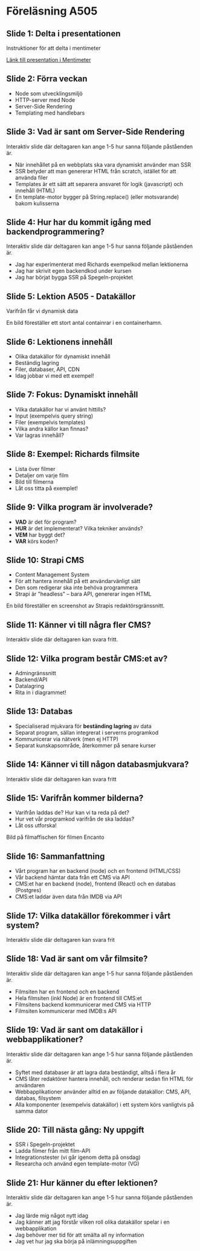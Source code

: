# Föreläsning A505

## Slide 1: Delta i presentationen
Instruktioner för att delta i mentimeter

[Länk till presentation i Mentimeter](https://www.menti.com/al5a5v2ib4f4)

## Slide 2: Förra veckan
* Node som utvecklingsmiljö
* HTTP-server med Node
* Server-Side Rendering
* Templating med handlebars

## Slide 3: Vad är sant om Server-Side Rendering
Interaktiv slide där deltagaren kan ange 1-5 hur sanna följande påståenden är.

* När innehållet på en webbplats ska vara dynamiskt använder man SSR
* SSR betyder att man genererar HTML från scratch, istället för att använda filer
* Templates är ett sätt att separera ansvaret för logik (javascript) och innehåll (HTML)
* En template-motor bygger på String.replace() (eller motsvarande) bakom kulisserna

## Slide 4: Hur har du kommit igång med backendprogrammering?
Interaktiv slide där deltagaren kan ange 1-5 hur sanna följande påståenden är.

* Jag har experimenterat med Richards exempelkod mellan lektionerna
* Jag har skrivit egen backendkod under kursen
* Jag har börjat bygga SSR på Spegeln-projektet

## Slide 5: Lektion A505 - Datakällor
Varifrån får vi dynamisk data

En bild föreställer ett stort antal containrar i en containerhamn.

## Slide 6: Lektionens innehåll
* Olika datakällor för dynamiskt innehåll
* Beständig lagring
* Filer, databaser, API, CDN
* Idag jobbar vi med ett exempel!

## Slide 7: Fokus: Dynamiskt innehåll
* Vilka datakällor har vi använt hittills?
* Input (exempelvis query string)
* Filer (exempelvis templates)
* Vilka andra källor kan finnas?
* Var lagras innehåll?

## Slide 8: Exempel: Richards filmsite
* Lista över filmer
* Detaljer om varje film
* Bild till filmerna
* Låt oss titta på exemplet!

## Slide 9: Vilka program är involverade?
* **VAD** är det för program?
* **HUR** är det implementerat? Vilka tekniker används?
* **VEM** har byggt det?
* **VAR** körs koden?

## Slide 10: Strapi CMS
* Content Management System
* För att hantera innehåll på ett användarvänligt sätt
* Den som redigerar ska inte behöva programmera
* Strapi är "headless" – bara API, genererar ingen HTML

En bild föreställer en screenshot av Strapis redaktörsgränssnitt.

## Slide 11: Känner vi till några fler CMS?
Interaktiv slide där deltagaren kan svara fritt.

## Slide 12: Vilka program består CMS:et av?
* Admingränssnitt
* Backend/API
* Datalagring
* Rita in i diagrammet!

## Slide 13: Databas
* Specialiserad mjukvara för **beständing lagring** av data
* Separat program, sällan integrerat i serverns programkod
* Kommunicerar via nätverk (men ej HTTP)
* Separat kunskapsområde, återkommer på senare kurser

## Slide 14: Känner vi till någon databasmjukvara?
Interaktiv slide där deltagaren kan svara fritt

## Slide 15: Varifrån kommer bilderna?
* Varifrån laddas de? Hur kan vi ta reda på det?
* Hur vet vår programkod varifrån de ska laddas?
* Låt oss utforska!

Bild på filmaffischen för filmen Encanto

## Slide 16: Sammanfattning
* Vårt program har en backend (node) och en frontend (HTML/CSS)
* Vår backend hämtar data från ett CMS via API
* CMS:et har en backend (node), frontend (React) och en databas (Postgres)
* CMS:et laddar även data från IMDB via API

## Slide 17: Vilka datakällor förekommer i vårt system?
Interaktiv slide där deltagaren kan svara frit

## Slide 18: Vad är sant om vår filmsite?
Interaktiv slide där deltagaren kan ange 1-5 hur sanna följande påståenden är.

* Filmsiten har en frontend och en backend
* Hela filmsiten (inkl Node) är en frontend till CMS:et
* Filmsitens backend kommunicerar med CMS via HTTP
* Filmsiten kommunicerar med IMDB:s API

## Slide 19: Vad är sant om datakällor i webbapplikationer?
Interaktiv slide där deltagaren kan ange 1-5 hur sanna följande påståenden är.

* Syftet med databaser är att lagra data beständigt, alltså i flera år
* CMS låter redaktörer hantera innehåll, och renderar sedan fin HTML för användaren
* Webbapplikationer använder alltid en av följande datakällor: CMS, API, databas, filsystem
* Alla komponenter (exempelvis datakällor) i ett system körs vanligtvis på samma dator

## Slide 20: Till nästa gång: Ny uppgift
* SSR i Spegeln-projektet
* Ladda filmer från mitt film-API
* Integrationstester (vi går igenom detta på onsdag)
* Researcha och använd egen template-motor (VG)

## Slide 21: Hur känner du efter lektionen?
Interaktiv slide där deltagaren kan ange 1-5 hur sanna följande påståenden är.

* Jag lärde mig något nytt idag
* Jag känner att jag förstår vilken roll olika datakällor spelar i en webbapplikation
* Jag behöver mer tid för att smälta all ny information
* Jag vet hur jag ska börja på inlämningsuppgiften